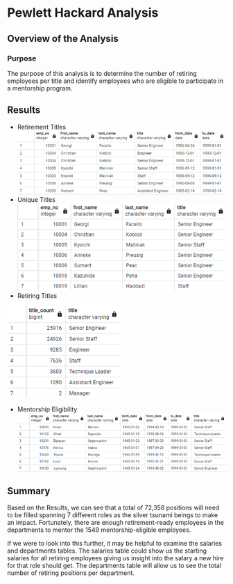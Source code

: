 



# Pewlett Hackard Analysis

  

## Overview of the Analysis

  

### Purpose
The purpose of this analysis is to determine the number of retiring employees per title and identify employees who are eligible to participate in a mentorship program.

  

## Results

 - Retirement Titles
 ![retirement_titles](Data/retirement_titles.png)
 - Unique Titles
  ![unique_titles](Data/unique_titles.png)
 - Retiring Titles

  ![retiring_titles](Data/retiring_titles.png)
 - Mentorship Eligibility
 ![mentorship_eligibility](Data/mentorship_eligibility.png)

## Summary
Based on the Results, we can see that a total of 72,358 positions will need to be filled spanning 7 different roles as the silver tsunami beings to make an  impact. Fortunately, there are enough retirement-ready employees in the departments to mentor the 1549 mentorship-eligible employees.

If we were to look into this further, it may be helpful to examine the salaries and departments tables. The salaries table could show us the starting salaries for all retiring employees giving us insight into the salary a new hire for that role should get. The departments table will allow us to see the total number of retiring positions per department.
